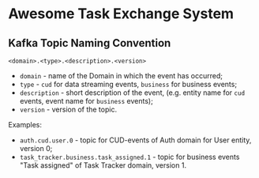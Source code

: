 # Awesome Task Exchange System

## Kafka Topic Naming Convention

```text
<domain>.<type>.<description>.<version>
```

* `domain` - name of the Domain in which the event has occurred;
* `type` - `cud` for data streaming events, `business` for business events;
* `description` - short description of the event,
  (e.g. entity name for `cud` events, event name for `business` events);
* `version` - version of the topic.

Examples:

* `auth.cud.user.0` - topic for CUD-events of Auth domain for User entity, version 0;
* `task_tracker.business.task_assigned.1` - topic for business events
  "Task assigned" of Task Tracker domain, version 1.
